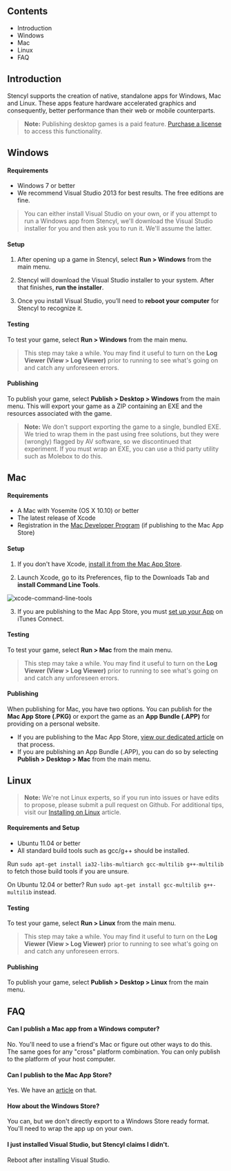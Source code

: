 ## Contents

* Introduction
* Windows
* Mac
* Linux
* FAQ


## Introduction

Stencyl supports the creation of native, standalone apps for Windows, Mac and Linux. These apps feature hardware accelerated graphics and consequently, better performance than their web or mobile counterparts.

> **Note:** Publishing desktop games is a paid feature. [Purchase a license](http://www.stencyl.com/pricing/) to access this functionality.


## Windows

#### Requirements
* Windows 7 or better
* We recommend Visual Studio 2013 for best results. The free editions are fine.

> You can either install Visual Studio on your own, or if you attempt to run a Windows app from Stencyl, we'll download the Visual Studio installer for you and then ask you to run it. We'll assume the latter.
 
#### Setup
1. After opening up a game in Stencyl, select **Run > Windows** from the main menu. 

2. Stencyl will download the Visual Studio installer to your system. After that finishes, **run the installer**.

3. Once you install Visual Studio, you’ll need to **reboot your computer** for Stencyl to recognize it.

#### Testing
To test your game, select **Run > Windows** from the main menu.

> This step may take a while. You may find it useful to turn on the **Log Viewer (View > Log Viewer)** prior to running to see what's going on and catch any unforeseen errors.
 
#### Publishing
To publish your game, select **Publish > Desktop > Windows** from the main menu. This will export your game as a ZIP containing an EXE and the resources associated with the game.

> **Note:** We don't support exporting the game to a single, bundled EXE. We tried to wrap them in the past using free solutions, but they were (wrongly) flagged by AV software, so we discontinued that experiment. If you must wrap an EXE, you can use a thid party utility such as Molebox to do this.


## Mac

#### Requirements
* A Mac with Yosemite (OS X 10.10) or better
* The latest release of Xcode
* Registration in the [Mac Developer Program](https://developer.apple.com/programs/mac/) (if publishing to the Mac App Store)
 
#### Setup

1. If you don't have Xcode, [install it from the Mac App Store](https://developer.apple.com/xcode/).

2. Launch Xcode, go to its Preferences, flip to the Downloads Tab and **install Command Line Tools**.

  ![xcode-command-line-tools](http://static.stencyl.com/pedia2/ch11/xcode-downloads.png)

3. If you are publishing to the Mac App Store, you must [set up your App](http://www.stencyl.com/help/view/mac-app-store/) on iTunes Connect.

#### Testing
To test your game, select **Run > Mac** from the main menu.

> This step may take a while. You may find it useful to turn on the **Log Viewer (View > Log Viewer)** prior to running to see what's going on and catch any unforeseen errors.
 
#### Publishing
When publishing for Mac, you have two options. You can publish for the **Mac App Store (.PKG)** or export the game as an **App Bundle (.APP)** for providing on a personal website.

* If you are publishing to the Mac App Store, [view our dedicated article](http://www.stencyl.com/help/view/mac-app-store/) on that process.
* If you are publishing an App Bundle (.APP), you can do so by selecting **Publish > Desktop > Mac** from the main menu.

 
## Linux

> **Note:** We're not Linux experts, so if you run into issues or have edits to propose, please submit a pull request on Github. For additional tips, visit our [Installing on Linux](http://www.stencyl.com/help/view/install-stencyl-linux/) article.
 
#### Requirements and Setup
* Ubuntu 11.04 or better
* All standard build tools such as gcc/g++ should be installed.

Run `sudo apt-get install ia32-libs-multiarch gcc-multilib g++-multilib` to fetch those build tools if you are unsure.

On Ubuntu 12.04 or better? Run `sudo apt-get install gcc-multilib g++-multilib` instead.
 
#### Testing
To test your game, select **Run > Linux** from the main menu.

> This step may take a while. You may find it useful to turn on the **Log Viewer (View > Log Viewer)** prior to running to see what's going on and catch any unforeseen errors.
 
#### Publishing
To publish your game, select **Publish > Desktop > Linux** from the main menu.


## FAQ

#### Can I publish a Mac app from a Windows computer?
No. You'll need to use a friend's Mac or figure out other ways to do this. The same goes for any "cross" platform combination. You can only publish to the platform of your host computer.

#### Can I publish to the Mac App Store?
Yes. We have an [article](http://www.stencyl.com/help/view/mac-app-store/) on that. 

#### How about the Windows Store?
You can, but we don't directly export to a Windows Store ready format. You'll need to wrap the app up on your own.

#### I just installed Visual Studio, but Stencyl claims I didn't.
Reboot after installing Visual Studio. 
